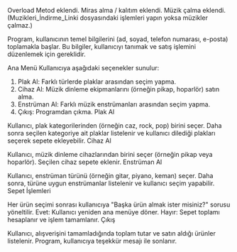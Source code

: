 Overload Metod eklendi.
Miras alma / kalıtım eklendi.
Müzik çalma eklendi. (Muzikleri_İndirme_Linki dosyasındaki işlemleri yapın yoksa müzikler çalmaz.)



Program, kullanıcının temel bilgilerini (ad, soyad, telefon numarası, e-posta) toplamakla başlar. Bu bilgiler, kullanıcıyı tanımak ve satış işlemini düzenlemek için gereklidir.

Ana Menü
Kullanıcıya aşağıdaki seçenekler sunulur:

1. Plak Al: Farklı türlerde plaklar arasından seçim yapma.
2. Cihaz Al: Müzik dinleme ekipmanlarını (örneğin pikap, hoparlör) satın alma.
3. Enstrüman Al: Farklı müzik enstrümanları arasından seçim yapma.
4. Çıkış: Programdan çıkma.
Plak Al

Kullanıcı, plak kategorilerinden (örneğin caz, rock, pop) birini seçer.
Daha sonra seçilen kategoriye ait plaklar listelenir ve kullanıcı dilediği plakları seçerek sepete ekleyebilir.
Cihaz Al

Kullanıcı, müzik dinleme cihazlarından birini seçer (örneğin pikap veya hoparlör).
Seçilen cihaz sepete eklenir.
Enstrüman Al

Kullanıcı, enstrüman türünü (örneğin gitar, piyano, keman) seçer.
Daha sonra, türüne uygun enstrümanlar listelenir ve kullanıcı seçim yapabilir.
Sepet İşlemleri

Her ürün seçimi sonrası kullanıcıya "Başka ürün almak ister misiniz?" sorusu yöneltilir.
Evet: Kullanıcı yeniden ana menüye döner.
Hayır: Sepet toplamı hesaplanır ve işlem tamamlanır.
Çıkış

Kullanıcı, alışverişini tamamladığında toplam tutar ve satın aldığı ürünler listelenir.
Program, kullanıcıya teşekkür mesajı ile sonlanır.
